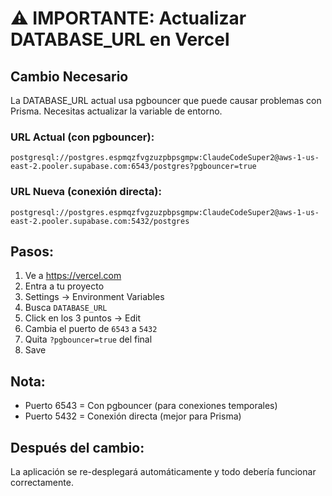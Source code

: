 # ⚠️ IMPORTANTE: Actualizar DATABASE_URL en Vercel

## Cambio Necesario

La DATABASE_URL actual usa pgbouncer que puede causar problemas con Prisma. Necesitas actualizar la variable de entorno.

### URL Actual (con pgbouncer):
```
postgresql://postgres.espmqzfvgzuzpbpsgmpw:ClaudeCodeSuper2@aws-1-us-east-2.pooler.supabase.com:6543/postgres?pgbouncer=true
```

### URL Nueva (conexión directa):
```
postgresql://postgres.espmqzfvgzuzpbpsgmpw:ClaudeCodeSuper2@aws-1-us-east-2.pooler.supabase.com:5432/postgres
```

## Pasos:

1. Ve a https://vercel.com
2. Entra a tu proyecto
3. Settings → Environment Variables
4. Busca `DATABASE_URL`
5. Click en los 3 puntos → Edit
6. Cambia el puerto de `6543` a `5432`
7. Quita `?pgbouncer=true` del final
8. Save

## Nota:
- Puerto 6543 = Con pgbouncer (para conexiones temporales)
- Puerto 5432 = Conexión directa (mejor para Prisma)

## Después del cambio:
La aplicación se re-desplegará automáticamente y todo debería funcionar correctamente.